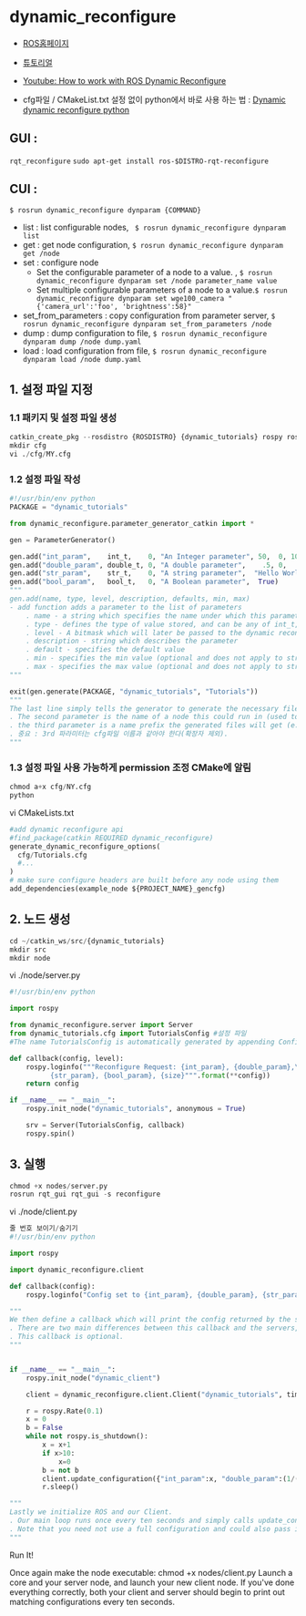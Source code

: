 

# dynamic_reconfigure

- [ROS홈페이지](http://wiki.ros.org/dynamic_reconfigure)

- [튜토리얼](http://wiki.ros.org/dynamic_reconfigure/Tutorials)

- [Youtube: How to work with ROS Dynamic Reconfigure](https://www.youtube.com/watch?v=YKZkZSVcsnI&t=0s&list=WL&index=26)

- cfg파일 / CMakeList.txt 설정 없이 python에서 바로 사용 하는 법 : [Dynamic dynamic reconfigure python](https://github.com/pal-robotics/ddynamic_reconfigure_python)

## GUI :

`rqt_reconfigure`
`sudo apt-get install ros-$DISTRO-rqt-reconfigure`

## CUI :

`$ rosrun dynamic_reconfigure dynparam {COMMAND}`

- list : list configurable nodes, ` $ rosrun dynamic_reconfigure dynparam list`
- get : get node configuration, `$ rosrun dynamic_reconfigure dynparam get /node`
- set : configure node
    - Set the configurable parameter of a node to a value. , `$ rosrun dynamic_reconfigure dynparam set /node parameter_name value`
    - Set multiple configurable parameters of a node to a value.`$ rosrun dynamic_reconfigure dynparam set wge100_camera "{'camera_url':'foo', 'brightness':58}" `
- set_from_parameters : copy configuration from parameter server, `$ rosrun dynamic_reconfigure dynparam set_from_parameters /node`
- dump : dump configuration to file, `$ rosrun dynamic_reconfigure dynparam dump /node dump.yaml`
- load : load configuration from file, `$ rosrun dynamic_reconfigure dynparam load /node dump.yaml`


## 1. 설정 파일 지정

### 1.1 패키지 및 설정 파일 생성
```python
catkin_create_pkg --rosdistro {ROSDISTRO} {dynamic_tutorials} rospy roscpp dynamic_reconfigure
mkdir cfg
vi ./cfg/MY.cfg
```

### 1.2 설정 파일 작성

```python
#!/usr/bin/env python
PACKAGE = "dynamic_tutorials"

from dynamic_reconfigure.parameter_generator_catkin import *

gen = ParameterGenerator()

gen.add("int_param",    int_t,    0, "An Integer parameter", 50,  0, 100)  
gen.add("double_param", double_t, 0, "A double parameter",    .5, 0,   1)
gen.add("str_param",    str_t,    0, "A string parameter",  "Hello World")
gen.add("bool_param",   bool_t,   0, "A Boolean parameter",  True)
"""
gen.add(name, type, level, description, defaults, min, max)
- add function adds a parameter to the list of parameters
    . name - a string which specifies the name under which this parameter should be stored
    . type - defines the type of value stored, and can be any of int_t, double_t, str_t, or bool_t
    . level - A bitmask which will later be passed to the dynamic reconfigure callback. When the callback is called all of the level values for parameters that have been changed are ORed together and the resulting value is passed to the callback.
    . description - string which describes the parameter
    . default - specifies the default value
    . min - specifies the min value (optional and does not apply to strings and bools)
    . max - specifies the max value (optional and does not apply to strings and bools)
"""

exit(gen.generate(PACKAGE, "dynamic_tutorials", "Tutorials"))
"""
The last line simply tells the generator to generate the necessary files and exit the program.
. The second parameter is the name of a node this could run in (used to generate documentation only),
. the third parameter is a name prefix the generated files will get (e.g. "<name>Config.h" for c++, or "<name>Config.py" for python.
. 중요 : 3rd 파라미터는 cfg파일 이름과 같아야 한다(확장자 제외).
"""

```


### 1.3 설정 파일 사용 가능하게 permission 조정 CMake에 알림

```python
chmod a+x cfg/NY.cfg
python
```

vi  CMakeLists.txt

```python
#add dynamic reconfigure api
#find_package(catkin REQUIRED dynamic_reconfigure)
generate_dynamic_reconfigure_options(
  cfg/Tutorials.cfg
  #...
)
# make sure configure headers are built before any node using them
add_dependencies(example_node ${PROJECT_NAME}_gencfg)

```

## 2. 노드 생성


```python
cd ~/catkin_ws/src/{dynamic_tutorials}
mkdir src
mkdir node
```
vi ./node/server.py
```python
#!/usr/bin/env python

import rospy

from dynamic_reconfigure.server import Server
from dynamic_tutorials.cfg import TutorialsConfig #설정 파일
#The name TutorialsConfig is automatically generated by appending Config to the 3rd argument in gen.generate

def callback(config, level):
    rospy.loginfo("""Reconfigure Request: {int_param}, {double_param},\
          {str_param}, {bool_param}, {size}""".format(**config))
    return config

if __name__ == "__main__":
    rospy.init_node("dynamic_tutorials", anonymous = True)

    srv = Server(TutorialsConfig, callback)
    rospy.spin()
```

## 3. 실행

```python
chmod +x nodes/server.py
rosrun rqt_gui rqt_gui -s reconfigure
```

vi ./node/client.py

```python
줄 번호 보이기/숨기기
#!/usr/bin/env python

import rospy

import dynamic_reconfigure.client

def callback(config):
    rospy.loginfo("Config set to {int_param}, {double_param}, {str_param}, {bool_param}, {size}".format(**config))

"""
We then define a callback which will print the config returned by the server.
. There are two main differences between this callback and the servers, one it does not need to return an updated config object, two it does not have the "level" argument.
. This callback is optional.
"""


if __name__ == "__main__":
    rospy.init_node("dynamic_client")

    client = dynamic_reconfigure.client.Client("dynamic_tutorials", timeout=30, config_callback=callback)

    r = rospy.Rate(0.1)
    x = 0
    b = False
    while not rospy.is_shutdown():
        x = x+1
        if x>10:
            x=0
        b = not b
        client.update_configuration({"int_param":x, "double_param":(1/(x+1)), "str_param":str(rospy.get_rostime()), "bool_param":b, "size":1})
        r.sleep()

"""
Lastly we initialize ROS and our Client.
. Our main loop runs once every ten seconds and simply calls update_configuration on the client every time.
. Note that you need not use a full configuration and could also pass in a dictionary with only one of the parameters as well.
"""

```

Run It!

Once again make the node executable: chmod +x nodes/client.py
Launch a core and your server node, and launch your new client node.
If you've done everything correctly, both your client and server should begin to print out matching configurations every ten seconds.

